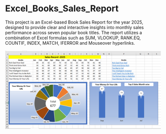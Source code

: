# Excel_Books_Sales_Report
This project is an Excel-based Book Sales Report for the year 2025, designed to provide clear and interactive insights into monthly sales performance across seven popular book titles. The report utilizes a combination of Excel formulas such as SUM, VLOOKUP, RANK.EQ, COUNTIF, INDEX, MATCH, IFERROR and Mouseover hyperlinks. 
<br>
<br>
<img src="https://github.com/LelinRai/Excel_Books_Sales_Report/blob/5d737319da59135bf9a186aa1531fedfedb470ff/Books_Sales_Report.PNG" alt="Image Description" width="600">
